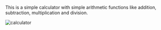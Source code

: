 This is a simple calculator with simple arithmetic functions like addition, subtraction, multiplication and division.


![calculator](https://github.com/DahalVidwat095/Project-Calculator/assets/79105798/9f5c3654-3703-49f1-bab1-0164417828a4)
